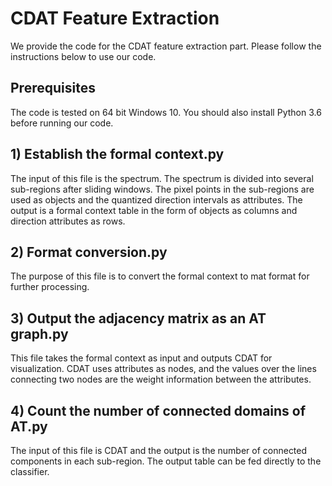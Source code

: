 # CDAT Feature Extraction
We provide the code for the CDAT feature extraction part. Please follow the instructions below to use our code.

## Prerequisites
The code is tested on 64 bit Windows 10. You should also install Python 3.6 before running our code.

## 1) Establish the formal context.py
The input of this file is the spectrum. The spectrum is divided into several sub-regions after sliding windows. The pixel points in the sub-regions are used as objects and the quantized direction intervals as attributes. The output is a formal context table in the form of objects as columns and direction attributes as rows.

## 2) Format conversion.py
The purpose of this file is to convert the formal context to mat format for further processing.

## 3) Output the adjacency matrix as an AT graph.py
This file takes the formal context as input and outputs CDAT for visualization. CDAT uses attributes as nodes, and the values over the lines connecting two nodes are the weight information between the attributes.

## 4) Count the number of connected domains of AT.py
The input of this file is CDAT and the output is the number of connected components in each sub-region. The output table can be fed directly to the classifier.
